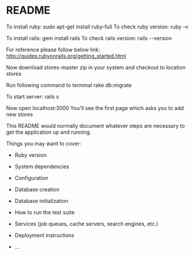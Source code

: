 # README

To install ruby:
sudo apt-get install ruby-full
To check ruby version:
ruby -v

To install rails:
gem install rails
To check rails version:
rails --version 

For reference please follow below link:
http://guides.rubyonrails.org/getting_started.html

Now download stores-master zip in your system and checkout to location stores

Run following command to terminal 
rake db:migrate 

To start server:
rails s

Now open localhost:3000
You'll see the first page which asks you to add new stores

This README would normally document whatever steps are necessary to get the
application up and running.

Things you may want to cover:

* Ruby version

* System dependencies

* Configuration

* Database creation

* Database initialization

* How to run the test suite

* Services (job queues, cache servers, search engines, etc.)

* Deployment instructions

* ...
